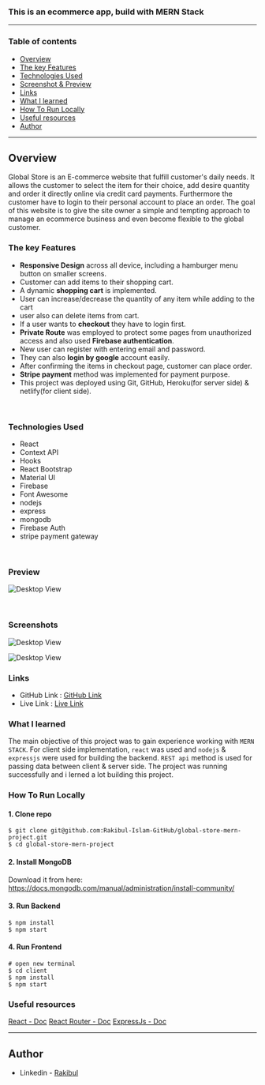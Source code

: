 
### This is an ecommerce app, build with **MERN Stack**
---

### Table of contents

  - [Overview](#overview)
  - [The key Features](#the-key-features)
  - [Technologies Used](#Technologies-used)
  - [Screenshot & Preview](#preview)
  - [Links](#links)
  - [What I learned](#what-i-learned)
  - [How To Run Locally](#how-to-run-locally)
  - [Useful resources](#useful-resources)
  - [Author](#author)

---

## Overview

Global Store is an E-commerce website that fulfill customer's daily needs. It allows the customer to select the item for their choice, add desire quantity and order it directly online via credit card payments. Furthermore the customer have to login to their personal account to place an order. The goal of this website is to give the site owner a simple and tempting approach to manage an ecommerce business and even become flexible to the global customer.

### The key Features
- **Responsive Design** across all device, including a hamburger menu button on smaller screens.
- Customer can add items to their shopping cart.
- A dynamic **shopping cart** is implemented.
- User can increase/decrease the quantity of any item while adding to the cart
- user also can delete items from cart.
- If a user wants to **checkout** they have to login first.
- **Private Route** was employed to protect some pages from unauthorized access and also used **Firebase authentication**.
- New user can register with entering email and password.
- They can also **login by google** account easily.
- After confirming the items in checkout page, customer can place order.
- **Stripe payment** method was implemented for payment purpose.
- This project was deployed using Git, GitHub, Heroku(for server side) & netlify(for client side).

<br>

### Technologies Used
- React 
- Context API
- Hooks
- React Bootstrap
- Material UI
- Firebase
- Font Awesome
- nodejs
- express
- mongodb
- Firebase Auth
- stripe payment gateway

<br>

### Preview

![Desktop View](../screenshot/global-store.gif)

<br>

### Screenshots

![Desktop View](../screenshot/homepage.png)
<br>

![Desktop View](../screenshot/cartsummary.png)



### Links

- GitHub Link : [GitHub Link](https://github.com/Rakibul-Islam-GitHub/global-store-mern-project)
- Live Link : [Live Link](https://globalstore-mern-project.netlify.app/)


### What I learned
The main objective of this project was to gain experience working with `MERN STACK`. For client side implementation, `react` was used and `nodejs` & `expressjs` were used for building the backend. `REST api` method is used for passing data between client & server side. The project was running successfully and i lerned a lot building this project.


### How To Run Locally

#### 1. Clone repo

```
$ git clone git@github.com:Rakibul-Islam-GitHub/global-store-mern-project.git
$ cd global-store-mern-project
```

#### 2. Install MongoDB

Download it from here: https://docs.mongodb.com/manual/administration/install-community/

#### 3. Run Backend

```
$ npm install
$ npm start
```

#### 4. Run Frontend

```
# open new terminal
$ cd client
$ npm install
$ npm start
```


### Useful resources

[React - Doc](https://reactjs.org/) 
[React Router - Doc](https://reactrouter.com/web) 
[ExpressJs - Doc](https://expressjs.com/) 


---

## Author

- Linkedin - [Rakibul](https://linkedin.com/in/rakibul21)
